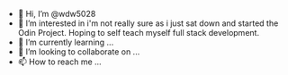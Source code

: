 - 👋 Hi, I’m @wdw5028
- 👀 I’m interested in i'm not really sure as i just sat down and started the Odin Project. Hoping to self teach myself full stack development.
- 🌱 I’m currently learning ...
- 💞️ I’m looking to collaborate on ...
- 📫 How to reach me ...

<!---
wdw5028/wdw5028 is a ✨ special ✨ repository because its `README.md` (this file) appears on your GitHub profile.
You can click the Preview link to take a look at your changes.
--->
